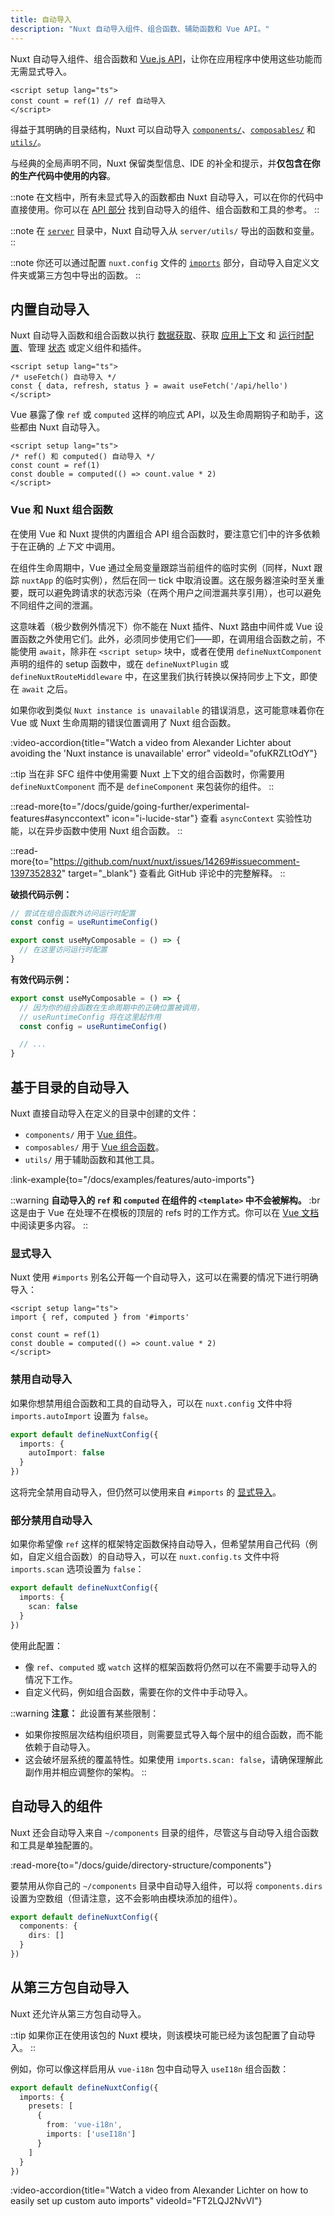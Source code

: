 ```yaml
---
title: 自动导入
description: "Nuxt 自动导入组件、组合函数、辅助函数和 Vue API。"
---
```


Nuxt 自动导入组件、组合函数和 [Vue.js API](https://vue.zhcndoc.com/api)，让你在应用程序中使用这些功能而无需显式导入。

```vue twoslash [app.vue]
<script setup lang="ts">
const count = ref(1) // ref 自动导入
</script>
```

得益于其明确的目录结构，Nuxt 可以自动导入 [`components/`](/docs/guide/directory-structure/components)、[`composables/`](/docs/guide/directory-structure/composables) 和 [`utils/`](/docs/guide/directory-structure/utils)。

与经典的全局声明不同，Nuxt 保留类型信息、IDE 的补全和提示，并**仅包含在你的生产代码中使用的内容**。

::note
在文档中，所有未显式导入的函数都由 Nuxt 自动导入，可以在你的代码中直接使用。你可以在 [API 部分](/docs/api) 找到自动导入的组件、组合函数和工具的参考。
::

::note
在 [`server`](/docs/guide/directory-structure/server) 目录中，Nuxt 自动导入从 `server/utils/` 导出的函数和变量。
::

::note
你还可以通过配置 `nuxt.config` 文件的 [`imports`](/docs/api/nuxt-config#imports) 部分，自动导入自定义文件夹或第三方包中导出的函数。
::

## 内置自动导入

Nuxt 自动导入函数和组合函数以执行 [数据获取](/docs/getting-started/data-fetching)、获取 [应用上下文](/docs/api/composables/use-nuxt-app) 和 [运行时配置](/docs/guide/going-further/runtime-config)、管理 [状态](/docs/getting-started/state-management) 或定义组件和插件。

```vue twoslash
<script setup lang="ts">
/* useFetch() 自动导入 */
const { data, refresh, status } = await useFetch('/api/hello')
</script>
```

Vue 暴露了像 `ref` 或 `computed` 这样的响应式 API，以及生命周期钩子和助手，这些都由 Nuxt 自动导入。

```vue twoslash
<script setup lang="ts">
/* ref() 和 computed() 自动导入 */
const count = ref(1)
const double = computed(() => count.value * 2)
</script>
```

### Vue 和 Nuxt 组合函数

<!-- TODO: 移至单独页面，链接：https://github.com/nuxt/nuxt/issues/14723，并添加更多信息 -->

在使用 Vue 和 Nuxt 提供的内置组合 API 组合函数时，要注意它们中的许多依赖于在正确的 _上下文_ 中调用。

在组件生命周期中，Vue 通过全局变量跟踪当前组件的临时实例（同样，Nuxt 跟踪 `nuxtApp` 的临时实例），然后在同一 tick 中取消设置。这在服务器渲染时至关重要，既可以避免跨请求的状态污染（在两个用户之间泄漏共享引用），也可以避免不同组件之间的泄漏。

这意味着（极少数例外情况下）你不能在 Nuxt 插件、Nuxt 路由中间件或 Vue 设置函数之外使用它们。此外，必须同步使用它们——即，在调用组合函数之前，不能使用 `await`，除非在 `<script setup>` 块中，或者在使用 `defineNuxtComponent` 声明的组件的 setup 函数中，或在 `defineNuxtPlugin` 或 `defineNuxtRouteMiddleware` 中，在这里我们执行转换以保持同步上下文，即使在 `await` 之后。

如果你收到类似 `Nuxt instance is unavailable` 的错误消息，这可能意味着你在 Vue 或 Nuxt 生命周期的错误位置调用了 Nuxt 组合函数。

:video-accordion{title="Watch a video from Alexander Lichter about avoiding the 'Nuxt instance is unavailable' error" videoId="ofuKRZLtOdY"}

::tip
当在非 SFC 组件中使用需要 Nuxt 上下文的组合函数时，你需要用 `defineNuxtComponent` 而不是 `defineComponent` 来包装你的组件。
::

::read-more{to="/docs/guide/going-further/experimental-features#asynccontext" icon="i-lucide-star"}
查看 `asyncContext` 实验性功能，以在异步函数中使用 Nuxt 组合函数。
::

::read-more{to="https://github.com/nuxt/nuxt/issues/14269#issuecomment-1397352832" target="_blank"}
查看此 GitHub 评论中的完整解释。
::

**破损代码示例：**

```ts twoslash [composables/example.ts]
// 尝试在组合函数外访问运行时配置
const config = useRuntimeConfig()

export const useMyComposable = () => {
  // 在这里访问运行时配置
}
```

**有效代码示例：**

```ts twoslash [composables/example.ts]
export const useMyComposable = () => {
  // 因为你的组合函数在生命周期中的正确位置被调用，
  // useRuntimeConfig 将在这里起作用
  const config = useRuntimeConfig()

  // ...
}
```

## 基于目录的自动导入

Nuxt 直接自动导入在定义的目录中创建的文件：

- `components/` 用于 [Vue 组件](/docs/guide/directory-structure/components)。
- `composables/` 用于 [Vue 组合函数](/docs/guide/directory-structure/composables)。
- `utils/` 用于辅助函数和其他工具。

:link-example{to="/docs/examples/features/auto-imports"}

::warning
**自动导入的 `ref` 和 `computed` 在组件的 `<template>` 中不会被解构。** :br
这是由于 Vue 在处理不在模板的顶层的 refs 时的工作方式。你可以在 [Vue 文档](https://vue.zhcndoc.com/guide/essentials/reactivity-fundamentals.html#caveat-when-unwrapping-in-templates) 中阅读更多内容。
::

### 显式导入

Nuxt 使用 `#imports` 别名公开每一个自动导入，这可以在需要的情况下进行明确导入：

<!-- TODO:twoslash: Twoslash 暂不支持 tsconfig 路径 -->

```vue
<script setup lang="ts">
import { ref, computed } from '#imports'

const count = ref(1)
const double = computed(() => count.value * 2)
</script>
```

### 禁用自动导入

如果你想禁用组合函数和工具的自动导入，可以在 `nuxt.config` 文件中将 `imports.autoImport` 设置为 `false`。

```ts twoslash [nuxt.config.ts]
export default defineNuxtConfig({
  imports: {
    autoImport: false
  }
})
```

这将完全禁用自动导入，但仍然可以使用来自 `#imports` 的 [显式导入](#explicit-imports)。

### 部分禁用自动导入

如果你希望像 `ref` 这样的框架特定函数保持自动导入，但希望禁用自己代码（例如，自定义组合函数）的自动导入，可以在 `nuxt.config.ts` 文件中将 `imports.scan` 选项设置为 `false`：

```ts
export default defineNuxtConfig({
  imports: {
    scan: false
  }
})
```

使用此配置：
- 像 `ref`、`computed` 或 `watch` 这样的框架函数将仍然可以在不需要手动导入的情况下工作。
- 自定义代码，例如组合函数，需要在你的文件中手动导入。

::warning
**注意：** 此设置有某些限制：
- 如果你按照层次结构组织项目，则需要显式导入每个层中的组合函数，而不能依赖于自动导入。
- 这会破坏层系统的覆盖特性。如果使用 `imports.scan: false`，请确保理解此副作用并相应调整你的架构。
::

## 自动导入的组件

Nuxt 还会自动导入来自 `~/components` 目录的组件，尽管这与自动导入组合函数和工具是单独配置的。

:read-more{to="/docs/guide/directory-structure/components"}

要禁用从你自己的 `~/components` 目录中自动导入组件，可以将 `components.dirs` 设置为空数组（但请注意，这不会影响由模块添加的组件）。

```ts twoslash [nuxt.config.ts]
export default defineNuxtConfig({
  components: {
    dirs: []
  }
})
```

## 从第三方包自动导入

Nuxt 还允许从第三方包自动导入。

::tip
如果你正在使用该包的 Nuxt 模块，则该模块可能已经为该包配置了自动导入。
::

例如，你可以像这样启用从 `vue-i18n` 包中自动导入 `useI18n` 组合函数：

```ts twoslash [nuxt.config.ts]
export default defineNuxtConfig({
  imports: {
    presets: [
      {
        from: 'vue-i18n',
        imports: ['useI18n']
      }
    ]
  }
})
```

:video-accordion{title="Watch a video from Alexander Lichter on how to easily set up custom auto imports" videoId="FT2LQJ2NvVI"}
